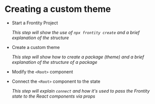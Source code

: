 # Creating a custom theme

- Start a Frontity Project

    *This step will show the use of `npx frontity create` and a brief explanation of the structure*

- Create a custom theme

    *This step will show how to create a package (theme) and a brief explanation of the structure of a package*

- Modify the `<Root>` component
- Connect the `<Root>` component to the state

    *This step will explain `connect` and how it's used to pass the Frontity state to the React components via props*

